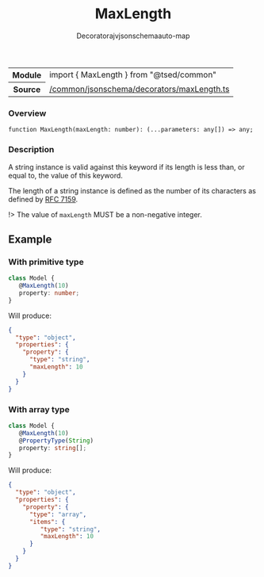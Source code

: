 
<header class="symbol-info-header"><h1 id="maxlength">MaxLength</h1><label class="symbol-info-type-label decorator">Decorator</label><label class="api-type-label ajv" title="ajv">ajv</label><label class="api-type-label jsonschema" title="jsonschema">jsonschema</label><label class="api-type-label auto-map" title="The data will be stored on the right place according to the type and collectionType (primitive or collection).">auto-map</label></header>
<!-- summary -->
<section class="symbol-info"><table class="is-full-width"><tbody><tr><th>Module</th><td><div class="lang-typescript"><span class="token keyword">import</span> { MaxLength }&nbsp;<span class="token keyword">from</span>&nbsp;<span class="token string">"@tsed/common"</span></div></td></tr><tr><th>Source</th><td><a href="https://github.com/Romakita/ts-express-decorators/blob/v4.7.0/src//common/jsonschema/decorators/maxLength.ts#L0-L0">/common/jsonschema/decorators/maxLength.ts</a></td></tr></tbody></table></section>
<!-- overview -->


### Overview


<pre><code class="typescript-lang ">function <span class="token function">MaxLength</span><span class="token punctuation">(</span>maxLength<span class="token punctuation">:</span> <span class="token keyword">number</span><span class="token punctuation">)</span><span class="token punctuation">:</span> <span class="token punctuation">(</span>...parameters<span class="token punctuation">:</span> <span class="token keyword">any</span><span class="token punctuation">[</span><span class="token punctuation">]</span><span class="token punctuation">)</span> => <span class="token keyword">any</span><span class="token punctuation">;</span></code></pre>


<!-- Parameters -->

<!-- Description -->


### Description

A string instance is valid against this keyword if its length is less than, or equal to, the value of this keyword.

The length of a string instance is defined as the number of its characters as defined by [RFC 7159](http://json-schema.org/latest/json-schema-validation.html#RFC7159).

!> The value of `maxLength` MUST be a non-negative integer.

## Example
### With primitive type

```typescript
class Model {
   @MaxLength(10)
   property: number;
}
```

Will produce:

```json
{
  "type": "object",
  "properties": {
    "property": {
      "type": "string",
      "maxLength": 10
    }
  }
}
```

### With array type

```typescript
class Model {
   @MaxLength(10)
   @PropertyType(String)
   property: string[];
}
```

Will produce:

```json
{
  "type": "object",
  "properties": {
    "property": {
      "type": "array",
      "items": {
         "type": "string",
         "maxLength": 10
      }
    }
  }
}
```

<!-- Members -->

